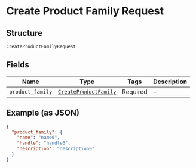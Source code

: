 
# Create Product Family Request

## Structure

`CreateProductFamilyRequest`

## Fields

| Name | Type | Tags | Description |
|  --- | --- | --- | --- |
| `product_family` | [`CreateProductFamily`](../../doc/models/create-product-family.md) | Required | - |

## Example (as JSON)

```json
{
  "product_family": {
    "name": "name0",
    "handle": "handle6",
    "description": "description0"
  }
}
```

